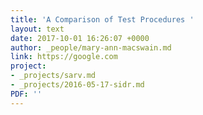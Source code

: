 ```yaml
---
title: 'A Comparison of Test Procedures '
layout: text
date: 2017-10-01 16:26:07 +0000
author: _people/mary-ann-macswain.md
link: https://google.com
project:
- _projects/sarv.md
- _projects/2016-05-17-sidr.md
PDF: ''
---
```


